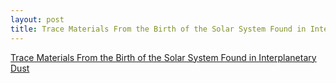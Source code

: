 ```yaml
---
layout: post
title: Trace Materials From the Birth of the Solar System Found in Interplanetary Dust
---
```


[Trace Materials From the Birth of the Solar System Found in Interplanetary Dust](https://www.outerplaces.com/science/item/18586-trace-materials-interplanetary-dust)

